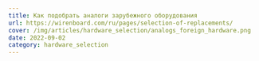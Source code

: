 ```yaml
---
title: Как подобрать аналоги зарубежного оборудования
url: https://wirenboard.com/ru/pages/selection-of-replacements/
cover: /img/articles/hardware_selection/analogs_foreign_hardware.png
date: 2022-09-02
category: hardware_selection
---
```

